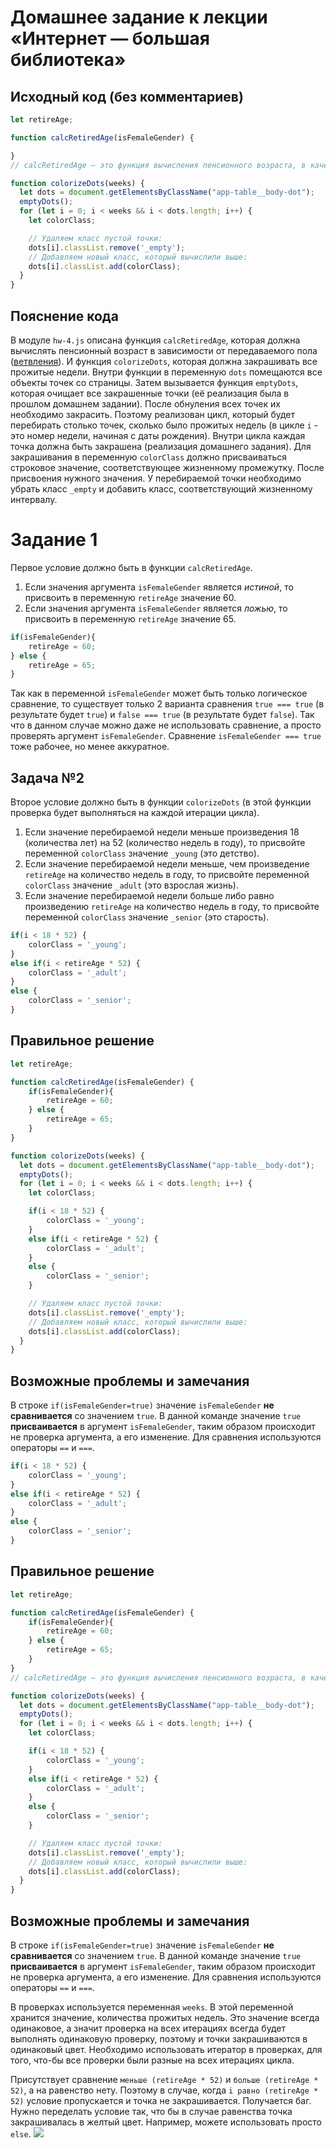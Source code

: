 # Домашнее задание к лекции «Интернет — большая библиотека»

## Исходный код (без комментариев)
```javascript
let retireAge; 

function calcRetiredAge(isFemaleGender) {

}
// calcRetiredAge — это функция вычисления пенсионного возраста, в качестве аргумента передаём пол (isFemaleGender).

function colorizeDots(weeks) {
  let dots = document.getElementsByClassName("app-table__body-dot"); 
  emptyDots(); 
  for (let i = 0; i < weeks && i < dots.length; i++) {
    let colorClass; 

    // Удаляем класс пустой точки:
    dots[i].classList.remove('_empty'); 
    // Добавляем новый класс, который вычислили выше:
    dots[i].classList.add(colorClass);
  }
}
```

## Пояснение кода
В модуле `hw-4.js` описана функция `calcRetiredAge`, которая должна вычислять пенсионный возраст в зависимости от передаваемого пола ([ветвления](https://learn.javascript.ru/ifelse)). И функция `colorizeDots`, которая должна закрашивать все прожитые недели. Внутри функции в переменную `dots` помещаются все объекты точек со страницы. Затем вызывается функция `emptyDots`, которая очищает все закрашенные точки (её реализация была в прошлом домашнем задании). После обнуления всех точек их необходимо закрасить. Поэтому реализован цикл, который будет перебирать столько точек, сколько было прожитых недель (в цикле `i` - это номер недели, начиная с даты рождения). Внутри цикла каждая точка должна быть закрашена (реализация домашнего задания). Для закрашивания в переменную `colorClass` должно присваиваться строковое значение, соответствующее жизненному промежутку. После присвоения нужного значения. У перебираемой точки необходимо убрать класс `_empty` и добавить класс, соответствующий жизненному интервалу.

# Задание 1
Первое условие должно быть в функции `calcRetiredAge`. 
1. Если значения аргумента `isFemaleGender` является *истиной*, то присвоить в переменную `retireAge` значение 60.
2. Если значения аргумента `isFemaleGender` является *ложью*, то присвоить в переменную `retireAge` значение 65.

```javascript
if(isFemaleGender){
    retireAge = 60;
} else {
    retireAge = 65;
}
```
Так как в переменной `isFemaleGender` может быть только логическое сравнение, то существует только 2 варианта сравнения `true === true` (в результате будет `true`) и `false === true` (в результате будет `false`). Так что в данном случае можно даже не использовать сравнение, а просто проверять аргумент `isFemaleGender`. Сравнение `isFemaleGender === true` тоже рабочее, но менее аккуратное.

## Задача №2
Второе условие должно быть в функции `colorizeDots` (в этой функции проверка будет выполняться на каждой итерации цикла).
1. Если значение перебираемой недели меньше произведения 18 (количества лет) на 52 (количество недель в году), то присвойте переменной `colorClass` значение `_young` (это детство).
2. Если значение перебираемой недели меньше, чем произведение `retireAge` на количество недель в году, то присвойте переменной `colorClass` значение `_adult` (это взрослая жизнь).
3. Если значение перебираемой недели больше либо равно произведению `retireAge` на количество недель в году, то присвойте переменной `colorClass` значение `_senior` (это старость).

```javascript
if(i < 18 * 52) {
    colorClass = '_young';
}
else if(i < retireAge * 52) {
    colorClass = '_adult';
}
else {
    colorClass = '_senior';
}
```

## Правильное решение
```javascript
let retireAge; 

function calcRetiredAge(isFemaleGender) {
    if(isFemaleGender){
        retireAge = 60;
    } else {
        retireAge = 65;
    }
}

function colorizeDots(weeks) {
  let dots = document.getElementsByClassName("app-table__body-dot"); 
  emptyDots(); 
  for (let i = 0; i < weeks && i < dots.length; i++) {
    let colorClass; 

    if(i < 18 * 52) {
        colorClass = '_young';
    }
    else if(i < retireAge * 52) {
        colorClass = '_adult';
    }
    else {
        colorClass = '_senior';
    }

    // Удаляем класс пустой точки:
    dots[i].classList.remove('_empty'); 
    // Добавляем новый класс, который вычислили выше:
    dots[i].classList.add(colorClass);
  }
}
```

## Возможные проблемы и замечания
В строке `if(isFemaleGender=true)` значение `isFemaleGender` **не сравнивается** со значением `true`. В данной команде значение `true` **присваивается** в аргумент `isFemaleGender`, таким образом происходит не проверка аргумента, а его изменение. Для сравнения используются операторы `==` и `===`.

```javascript
if(i < 18 * 52) {
    colorClass = '_young';
}
else if(i < retireAge * 52) {
    colorClass = '_adult';
}
else {
    colorClass = '_senior';
}
```

## Правильное решение
```javascript
let retireAge; 

function calcRetiredAge(isFemaleGender) {
    if(isFemaleGender){
        retireAge = 60;
    } else {
        retireAge = 65;
    }
}
// calcRetiredAge — это функция вычисления пенсионного возраста, в качестве аргумента передаём пол (isFemaleGender).

function colorizeDots(weeks) {
  let dots = document.getElementsByClassName("app-table__body-dot"); 
  emptyDots(); 
  for (let i = 0; i < weeks && i < dots.length; i++) {
    let colorClass; 

    if(i < 18 * 52) {
        colorClass = '_young';
    }
    else if(i < retireAge * 52) {
        colorClass = '_adult';
    }
    else {
        colorClass = '_senior';
    }

    // Удаляем класс пустой точки:
    dots[i].classList.remove('_empty'); 
    // Добавляем новый класс, который вычислили выше:
    dots[i].classList.add(colorClass);
  }
}
```

## Возможные проблемы и замечания
В строке `if(isFemaleGender=true)` значение `isFemaleGender` **не сравнивается** со значением `true`. В данной команде значение `true` **присваивается** в аргумент `isFemaleGender`, таким образом происходит не проверка аргумента, а его изменение. Для сравнения используются операторы `==` и `===`.

В проверках используется переменная `weeks`. В этой переменной хранится значение, количества прожитых недель. Это значение всегда одинаковое, а значит проверка на всех итерациях всегда будет выполнять одинаковую проверку, поэтому и точки закрашиваются в одинаковый цвет. Необходимо использовать итератор в  проверках, для того, что-бы все проверки были разные на всех итерациях цикла.

Присутствует сравнение `меньше (retireAge * 52)` и `больше (retireAge * 52)`, а на равенство нету. Поэтому в случае, когда `i равно (retireAge * 52)` условие пропускается и точка не закрашивается. Получается баг. Нужно переделать условие так, что бы в случае равенства точка закрашивалась в желтый цвет. Например, можете использовать просто `else`.
![](https://sun9-42.userapi.com/c205716/v205716028/a9c25/1T-y1mORP00.jpg)